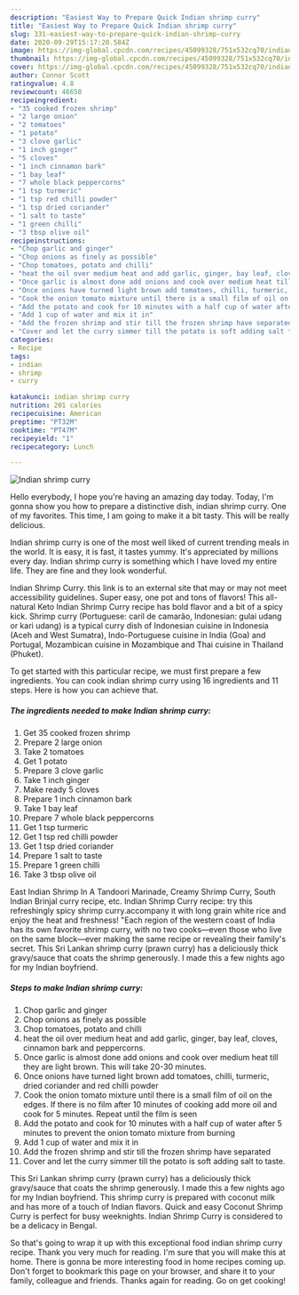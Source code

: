 ```yaml
---
description: "Easiest Way to Prepare Quick Indian shrimp curry"
title: "Easiest Way to Prepare Quick Indian shrimp curry"
slug: 331-easiest-way-to-prepare-quick-indian-shrimp-curry
date: 2020-09-29T15:17:20.584Z
image: https://img-global.cpcdn.com/recipes/45099328/751x532cq70/indian-shrimp-curry-recipe-main-photo.jpg
thumbnail: https://img-global.cpcdn.com/recipes/45099328/751x532cq70/indian-shrimp-curry-recipe-main-photo.jpg
cover: https://img-global.cpcdn.com/recipes/45099328/751x532cq70/indian-shrimp-curry-recipe-main-photo.jpg
author: Connor Scott
ratingvalue: 4.8
reviewcount: 46658
recipeingredient:
- "35 cooked frozen shrimp"
- "2 large onion"
- "2 tomatoes"
- "1 potato"
- "3 clove garlic"
- "1 inch ginger"
- "5 cloves"
- "1 inch cinnamon bark"
- "1 bay leaf"
- "7 whole black peppercorns"
- "1 tsp turmeric"
- "1 tsp red chilli powder"
- "1 tsp dried coriander"
- "1 salt to taste"
- "1 green chilli"
- "3 tbsp olive oil"
recipeinstructions:
- "Chop garlic and ginger"
- "Chop onions as finely as possible"
- "Chop tomatoes, potato and chilli"
- "heat the oil over medium heat and add garlic, ginger, bay leaf, cloves, cinnamon bark and peppercorns."
- "Once garlic is almost done add onions and cook over medium heat till they are light brown. This will take 20-30 minutes."
- "Once onions have turned light brown add tomatoes, chilli, turmeric, dried coriander and red chilli powder"
- "Cook the onion tomato mixture until there is a small film of oil on the edges. If there is no film after 10 minutes of cooking add more oil and cook for 5 minutes. Repeat until the film is seen"
- "Add the potato and cook for 10 minutes with a half cup of water after 5 minutes to prevent the onion tomato mixture from burning"
- "Add 1 cup of water and mix it in"
- "Add the frozen shrimp and stir till the frozen shrimp have separated"
- "Cover and let the curry simmer till the potato is soft adding salt to taste."
categories:
- Recipe
tags:
- indian
- shrimp
- curry

katakunci: indian shrimp curry 
nutrition: 201 calories
recipecuisine: American
preptime: "PT32M"
cooktime: "PT47M"
recipeyield: "1"
recipecategory: Lunch

---
```



![Indian shrimp curry](https://img-global.cpcdn.com/recipes/45099328/751x532cq70/indian-shrimp-curry-recipe-main-photo.jpg)

Hello everybody, I hope you're having an amazing day today. Today, I'm gonna show you how to prepare a distinctive dish, indian shrimp curry. One of my favorites. This time, I am going to make it a bit tasty. This will be really delicious.

Indian shrimp curry is one of the most well liked of current trending meals in the world. It is easy, it is fast, it tastes yummy. It's appreciated by millions every day. Indian shrimp curry is something which I have loved my entire life. They are fine and they look wonderful.

Indian Shrimp Curry. this link is to an external site that may or may not meet accessibility guidelines. Super easy, one pot and tons of flavors! This all-natural Keto Indian Shrimp Curry recipe has bold flavor and a bit of a spicy kick. Shrimp curry (Portuguese: caril de camarão, Indonesian: gulai udang or kari udang) is a typical curry dish of Indonesian cuisine in Indonesia (Aceh and West Sumatra), Indo-Portuguese cuisine in India (Goa) and Portugal, Mozambican cuisine in Mozambique and Thai cuisine in Thailand (Phuket).


To get started with this particular recipe, we must first prepare a few ingredients. You can cook indian shrimp curry using 16 ingredients and 11 steps. Here is how you can achieve that.

<!--inarticleads1-->

##### The ingredients needed to make Indian shrimp curry:

1. Get 35 cooked frozen shrimp
1. Prepare 2 large onion
1. Take 2 tomatoes
1. Get 1 potato
1. Prepare 3 clove garlic
1. Take 1 inch ginger
1. Make ready 5 cloves
1. Prepare 1 inch cinnamon bark
1. Take 1 bay leaf
1. Prepare 7 whole black peppercorns
1. Get 1 tsp turmeric
1. Get 1 tsp red chilli powder
1. Get 1 tsp dried coriander
1. Prepare 1 salt to taste
1. Prepare 1 green chilli
1. Take 3 tbsp olive oil


East Indian Shrimp In A Tandoori Marinade, Creamy Shrimp Curry, South Indian Brinjal curry recipe, etc. Indian Shrimp Curry recipe: try this refreshingly spicy shrimp curry.accompany it with long grain white rice and enjoy the heat and freshness! &#34;Each region of the western coast of India has its own favorite shrimp curry, with no two cooks—even those who live on the same block—ever making the same recipe or revealing their family&#39;s secret. This Sri Lankan shrimp curry (prawn curry) has a deliciously thick gravy/sauce that coats the shrimp generously. I made this a few nights ago for my Indian boyfriend. 

<!--inarticleads2-->

##### Steps to make Indian shrimp curry:

1. Chop garlic and ginger
1. Chop onions as finely as possible
1. Chop tomatoes, potato and chilli
1. heat the oil over medium heat and add garlic, ginger, bay leaf, cloves, cinnamon bark and peppercorns.
1. Once garlic is almost done add onions and cook over medium heat till they are light brown. This will take 20-30 minutes.
1. Once onions have turned light brown add tomatoes, chilli, turmeric, dried coriander and red chilli powder
1. Cook the onion tomato mixture until there is a small film of oil on the edges. If there is no film after 10 minutes of cooking add more oil and cook for 5 minutes. Repeat until the film is seen
1. Add the potato and cook for 10 minutes with a half cup of water after 5 minutes to prevent the onion tomato mixture from burning
1. Add 1 cup of water and mix it in
1. Add the frozen shrimp and stir till the frozen shrimp have separated
1. Cover and let the curry simmer till the potato is soft adding salt to taste.


This Sri Lankan shrimp curry (prawn curry) has a deliciously thick gravy/sauce that coats the shrimp generously. I made this a few nights ago for my Indian boyfriend. This shrimp curry is prepared with coconut milk and has more of a touch of Indian flavors. Quick and easy Coconut Shrimp Curry is perfect for busy weeknights. Indian Shrimp Curry is considered to be a delicacy in Bengal. 

So that's going to wrap it up with this exceptional food indian shrimp curry recipe. Thank you very much for reading. I'm sure that you will make this at home. There is gonna be more interesting food in home recipes coming up. Don't forget to bookmark this page on your browser, and share it to your family, colleague and friends. Thanks again for reading. Go on get cooking!
